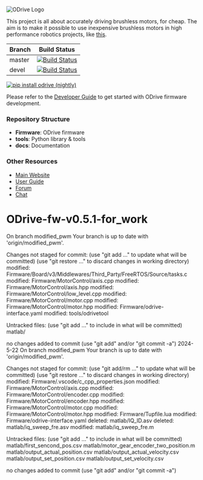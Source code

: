 ![ODrive Logo](https://static1.squarespace.com/static/58aff26de4fcb53b5efd2f02/t/59bf2a7959cc6872bd68be7e/1505700483663/Odrive+logo+plus+text+black.png?format=1000w)

This project is all about accurately driving brushless motors, for cheap. The aim is to make it possible to use inexpensive brushless motors in high performance robotics projects, like [this](https://www.youtube.com/watch?v=WT4E5nb3KtY).

| Branch | Build Status |
|--------|--------------|
| master | [![Build Status](https://travis-ci.org/madcowswe/ODrive.png?branch=master)](https://travis-ci.org/madcowswe/ODrive) |
| devel  | [![Build Status](https://travis-ci.org/madcowswe/ODrive.png?branch=devel)](https://travis-ci.org/madcowswe/ODrive) |

[![pip install odrive (nightly)](https://github.com/madcowswe/ODrive/workflows/pip%20install%20odrive%20(nightly)/badge.svg)](https://github.com/madcowswe/ODrive/actions?query=workflow%3A%22pip+install+odrive+%28nightly%29%22)

Please refer to the [Developer Guide](https://docs.odriverobotics.com/developer-guide) to get started with ODrive firmware development.


### Repository Structure
 * **Firmware**: ODrive firmware
 * **tools**: Python library & tools
 * **docs**: Documentation

### Other Resources

 * [Main Website](https://www.odriverobotics.com/)
 * [User Guide](https://docs.odriverobotics.com/)
 * [Forum](https://discourse.odriverobotics.com/)
 * [Chat](https://discourse.odriverobotics.com/t/come-chat-with-us/281)
# ODrive-fw-v0.5.1-for_work
On branch modified_pwm
Your branch is up to date with 'origin/modified_pwm'.

Changes not staged for commit:
  (use "git add <file>..." to update what will be committed)
  (use "git restore <file>..." to discard changes in working directory)
	modified:   Firmware/Board/v3/Middlewares/Third_Party/FreeRTOS/Source/tasks.c
	modified:   Firmware/MotorControl/axis.cpp
	modified:   Firmware/MotorControl/axis.hpp
	modified:   Firmware/MotorControl/low_level.cpp
	modified:   Firmware/MotorControl/motor.cpp
	modified:   Firmware/MotorControl/motor.hpp
	modified:   Firmware/odrive-interface.yaml
	modified:   tools/odrivetool

Untracked files:
  (use "git add <file>..." to include in what will be committed)
	matlab/

no changes added to commit (use "git add" and/or "git commit -a")
2024-5-22
On branch modified_pwm
Your branch is up to date with 'origin/modified_pwm'.

Changes not staged for commit:
  (use "git add/rm <file>..." to update what will be committed)
  (use "git restore <file>..." to discard changes in working directory)
	modified:   Firmware/.vscode/c_cpp_properties.json
	modified:   Firmware/MotorControl/axis.cpp
	modified:   Firmware/MotorControl/encoder.cpp
	modified:   Firmware/MotorControl/encoder.hpp
	modified:   Firmware/MotorControl/motor.cpp
	modified:   Firmware/MotorControl/motor.hpp
	modified:   Firmware/Tupfile.lua
	modified:   Firmware/odrive-interface.yaml
	deleted:    matlab/IQ_ID.asv
	deleted:    matlab/iq_sweep_fre.asv
	modified:   matlab/iq_sweep_fre.m

Untracked files:
  (use "git add <file>..." to include in what will be committed)
	matlab/first_sencond_pos.csv
	matlab/motor_gear_encoder_two_position.m
	matlab/output_actual_position.csv
	matlab/output_actual_velocity.csv
	matlab/output_set_position.csv
	matlab/output_set_velocity.csv

no changes added to commit (use "git add" and/or "git commit -a")
